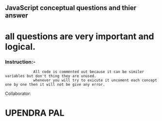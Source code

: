 ## JavaScript conceptual questions and thier answer
 # all questions are very important and logical.

 ### Instruction:-
                 All code is commented out because it can be similer variables but don't thing they are unused.
                 whenever you will try to exicute it uncoment each concept one by one then it will not be give any error.

 Collaborator:
# UPENDRA PAL
         